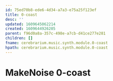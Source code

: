 ```yaml
---
id: 75ed70b8-ede6-4d34-a7a3-e75a25f123ef
title: 0-coast
desc: ''
updated: 1609645062214
created: 1609644926205
parent: f96d0a8a-357c-498e-a7cb-d41ce277e281
children: []
fname: cerebrarium.music.synth.module.0-coast
hpath: cerebrarium.music.synth.module.0-coast
---
```

# MakeNoise 0-coast

